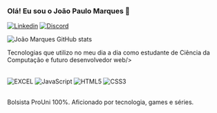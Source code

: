 ### Olá! Eu sou o João Paulo Marques 🤙


[![Linkedin](https://img.shields.io/badge/LinkedIn-0077B5?style=for-the-badge&logo=linkedin&logoColor=white)](https://www.linkedin.com/in/joao-paulo-marques-r)
[![Discord](https://img.shields.io/badge/Discord-7289DA?style=for-the-badge&logo=discord&logoColor=white)](https://discord.com/users/Marques#0193)





![João Marques GitHub stats](https://github-readme-stats.vercel.app/api?username=Marques0106&show_icons=true&theme=dracula)
<p>Tecnologias que utilizo no meu dia a dia como estudante de Ciência da Computação e futuro desenvolvedor web/>
<div style ="display: inline_block"><br/>
<img align = "center" alt ="EXCEL" src="https://img.shields.io/badge/Microsoft_Excel-217346?style=for-the-badge&logo=microsoft-excel&logoColor=white"/>
<img align = "center" alt ="JavaScript" src="https://img.shields.io/badge/JavaScript-F7DF1E?style=for-the-badge&logo=javascript&logoColor=black"/>
<img align = "center" alt ="HTML5" src="https://img.shields.io/badge/HTML5-E34F26?style=for-the-badge&logo=html5&logoColor=white"/>
<img align = "center" alt ="CSS3" src="https://img.shields.io/badge/CSS3-1572B6?style=for-the-badge&logo=css3&logoColor=white"/>
</div><br/>

Bolsista ProUni 100%.
Aficionado por tecnologia, games e séries.
